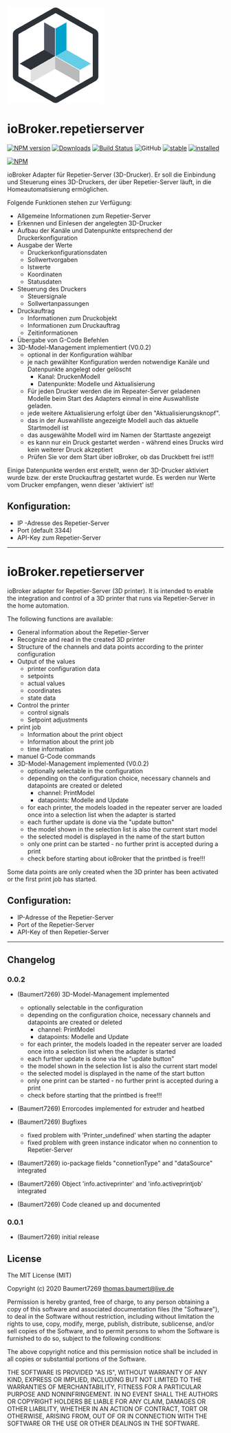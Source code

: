 ![Logo](admin/repetier.png)
# ioBroker.repetierserver
[![NPM version](http://img.shields.io/npm/v/iobroker.repetierserver.svg)](https://www.npmjs.com/package/iobroker.repetierserver)
[![Downloads](https://img.shields.io/npm/dm/iobroker.repetierserver.svg)](https://www.npmjs.com/package/iobroker.repetierserver)
[![Build Status](https://www.travis-ci.org/Baumert7269/ioBroker.repetierserver.svg?branch=master)](https://www.travis-ci.org/Baumert7269/ioBroker.repetierserver)
![GitHub](https://img.shields.io/github/license/Baumert7269/ioBroker.repetierserver)
[![stable](http://iobroker.live/badges/repetierserver.svg)](http://iobroker.live/badges/repetierserver.svg)
[![installed](http://iobroker.live/badges/repetierserver.svg)](http://iobroker.live/badges/repetierserver.svg)

[![NPM](https://nodei.co/npm/iobroker.repetierserver.png?downloads=true)](https://nodei.co/npm/iobroker.repetierserver/)

ioBroker Adapter für Repetier-Server (3D-Drucker). Er soll die Einbindung und Steuerung eines 3D-Druckers, der über Repetier-Server läuft, in die Homeautomatisierung ermöglichen. 

Folgende Funktionen stehen zur Verfügung:

- Allgemeine Informationen zum Repetier-Server
- Erkennen und Einlesen der angelegten 3D-Drucker
- Aufbau der Kanäle und Datenpunkte entsprechend der Druckerkonfiguration 
- Ausgabe der Werte
  - Druckerkonfigurationsdaten
  - Sollwertvorgaben
  - Istwerte
  - Koordinaten
  - Statusdaten
- Steuerung des Druckers
  - Steuersignale
  - Sollwertanpassungen
- Druckauftrag
  - Informationen zum Druckobjekt
  - Informationen zum Druckauftrag
  - Zeitinformationen
- Übergabe von G-Code Befehlen
- 3D-Model-Management implementiert (V0.0.2)
  - optional in der Konfiguration wählbar
  - je nach gewählter Konfiguration werden notwendige Kanäle und Datenpunkte angelegt oder gelöscht
    - Kanal: DruckenModell
    - Datenpunkte: Modelle und Aktualisierung
  - Für jeden Drucker werden die im Repeater-Server geladenen Modelle beim Start des Adapters einmal in eine Auswahlliste geladen.
  - jede weitere Aktualisierung erfolgt über den "Aktualisierungsknopf".
  - das in der Auswahlliste angezeigte Modell auch das aktuelle Startmodell ist
  - das ausgewählte Modell wird im Namen der Starttaste angezeigt
  - es kann nur ein Druck gestartet werden - während eines Drucks wird kein weiterer Druck akzeptiert
  - Prüfen Sie vor dem Start über ioBroker, ob das Druckbett frei ist!!!

Einige Datenpunkte werden erst erstellt, wenn der 3D-Drucker aktiviert wurde bzw. der erste Druckauftrag gestartet wurde. 
Es werden nur Werte vom Drucker empfangen, wenn dieser 'aktiviert' ist!

## Konfiguration:

- IP -Adresse des Repetier-Server
- Port (default 3344)
- API-Key zum Repetier-Server

**************************************

# ioBroker.repetierserver

ioBroker adapter for Repetier-Server (3D printer). It is intended to enable the integration and control of a 3D printer that runs via Repetier-Server in the home automation. 

The following functions are available:

- General information about the Repetier-Server
- Recognize and read in the created 3D printer
- Structure of the channels and data points according to the printer configuration 
- Output of the values
  - printer configuration data
  - setpoints
  - actual values
  - coordinates
  - state data
- Control the printer
  - control signals
  - Setpoint adjustments
- print job
  - Information about the print object
  - Information about the print job
  - time information
- manuel G-Code commands
- 3D-Model-Management implemented (V0.0.2)
  - optionally selectable in the configuration
  - depending on the configuration choice, necessary channels and datapoints are created or deleted
    - channel: PrintModel
    - datapoints: Modelle and Update
  - for each printer, the models loaded in the repeater server are loaded once into a selection list when the adapter is started
  - each further update is done via the "update button"
  - the model shown in the selection list is also the current start model
  - the selected model is displayed in the name of the start button
  - only one print can be started - no further print is accepted during a print
  - check before starting about ioBroker that the printbed is free!!!

Some data points are only created when the 3D printer has been activated or the first print job has started. 


## Configuration:

- IP-Adresse of the Repetier-Server
- Port of the Repetier-Server
- API-Key of then Repetier-Server

**************************************


## Changelog

### 0.0.2
* (Baumert7269) 3D-Model-Management implemented
  - optionally selectable in the configuration
  - depending on the configuration choice, necessary channels and datapoints are created or deleted
    - channel: PrintModel
    - datapoints: Modelle and Update
  - for each printer, the models loaded in the repeater server are loaded once into a selection list when the adapter is started
  - each further update is done via the "update button"
  - the model shown in the selection list is also the current start model
  - the selected model is displayed in the name of the start button
  - only one print can be started - no further print is accepted during a print
  - check before starting that the printbed is free!!!

* (Baumert7269) Errorcodes implemented for extruder and heatbed

* (Baumert7269) Bugfixes
  - fixed problem with 'Printer_undefined' when starting the adapter
  - fixed problem with green instance indicator when no connention to Repetier-Server

* (Baumert7269) io-package fields "connetionType" and "dataSource" integrated

* (Baumert7269) Object 'info.activeprinter' and 'info.activeprintjob' integrated

* (Baumert7269) Code cleaned up and documented

### 0.0.1
* (Baumert7269) initial release


## License

The MIT License (MIT)

Copyright (c) 2020 Baumert7269 <thomas.baumert@live.de>

Permission is hereby granted, free of charge, to any person obtaining a copy
of this software and associated documentation files (the "Software"), to deal
in the Software without restriction, including without limitation the rights
to use, copy, modify, merge, publish, distribute, sublicense, and/or sell
copies of the Software, and to permit persons to whom the Software is
furnished to do so, subject to the following conditions:

The above copyright notice and this permission notice shall be included in
all copies or substantial portions of the Software.

THE SOFTWARE IS PROVIDED "AS IS", WITHOUT WARRANTY OF ANY KIND, EXPRESS OR
IMPLIED, INCLUDING BUT NOT LIMITED TO THE WARRANTIES OF MERCHANTABILITY,
FITNESS FOR A PARTICULAR PURPOSE AND NONINFRINGEMENT. IN NO EVENT SHALL THE
AUTHORS OR COPYRIGHT HOLDERS BE LIABLE FOR ANY CLAIM, DAMAGES OR OTHER
LIABILITY, WHETHER IN AN ACTION OF CONTRACT, TORT OR OTHERWISE, ARISING FROM,
OUT OF OR IN CONNECTION WITH THE SOFTWARE OR THE USE OR OTHER DEALINGS IN
THE SOFTWARE.
